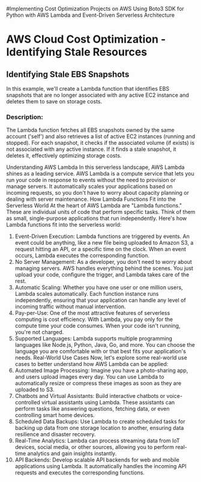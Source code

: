 #Implementing Cost Optimization Projects on AWS Using Boto3 SDK for Python with AWS Lambda and Event-Driven Serverless Architecture
# AWS Cloud Cost Optimization - Identifying Stale Resources

## Identifying Stale EBS Snapshots

In this example, we'll create a Lambda function that identifies EBS snapshots that are no longer associated with any active EC2 instance and deletes them to save on storage costs.

### Description:

The Lambda function fetches all EBS snapshots owned by the same account ('self') and also retrieves a list of active EC2 instances (running and stopped). For each snapshot, it checks if the associated volume (if exists) is not associated with any active instance. If it finds a stale snapshot, it deletes it, effectively optimizing storage costs.

Understanding AWS Lambda
In this serverless landscape, AWS Lambda shines as a leading service. AWS Lambda is a compute service that lets you run your code in response to events without the need to provision or manage servers. It automatically scales your applications based on incoming requests, so you don't have to worry about capacity planning or dealing with server maintenance.
How Lambda Functions Fit into the Serverless World
At the heart of AWS Lambda are "Lambda functions." These are individual units of code that perform specific tasks. Think of them as small, single-purpose applications that run independently.
Here's how Lambda functions fit into the serverless world:
1.	Event-Driven Execution: Lambda functions are triggered by events. An event could be anything, like a new file being uploaded to Amazon S3, a request hitting an API, or a specific time on the clock. When an event occurs, Lambda executes the corresponding function.
2.	No Server Management: As a developer, you don't need to worry about managing servers. AWS handles everything behind the scenes. You just upload your code, configure the trigger, and Lambda takes care of the rest.
3.	Automatic Scaling: Whether you have one user or one million users, Lambda scales automatically. Each function instance runs independently, ensuring that your application can handle any level of incoming traffic without manual intervention.
4.	Pay-per-Use: One of the most attractive features of serverless computing is cost efficiency. With Lambda, you pay only for the compute time your code consumes. When your code isn't running, you're not charged.
5.	Supported Languages: Lambda supports multiple programming languages like Node.js, Python, Java, Go, and more. You can choose the language you are comfortable with or that best fits your application's needs.
Real-World Use Cases
Now, let's explore some real-world use cases to better understand how AWS Lambda can be applied:
1.	Automated Image Processing: Imagine you have a photo-sharing app, and users upload images every day. You can use Lambda to automatically resize or compress these images as soon as they are uploaded to S3.
2.	Chatbots and Virtual Assistants: Build interactive chatbots or voice-controlled virtual assistants using Lambda. These assistants can perform tasks like answering questions, fetching data, or even controlling smart home devices.
3.	Scheduled Data Backups: Use Lambda to create scheduled tasks for backing up data from one storage location to another, ensuring data resilience and disaster recovery.
4.	Real-Time Analytics: Lambda can process streaming data from IoT devices, social media, or other sources, allowing you to perform real-time analytics and gain insights instantly.
5.	API Backends: Develop scalable API backends for web and mobile applications using Lambda. It automatically handles the incoming API requests and executes the corresponding functions.
